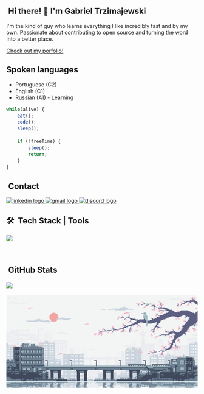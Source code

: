 

## &nbsp;Hi there! 👋 I'm Gabriel Trzimajewski


<div> 
  <p>I'm the kind of guy who learns everything I like incredibly fast and by my own. Passionate about contributing to open source and turning the word into a better place.</p>
  <a href="https://snowye.dev/" target="_blank">Check out my porfolio!</a>
</div>

## Spoken languages
- Portuguese (C2)
- English (C1)
- Russian (A1) - Learning

```ts
while(alive) {
    eat();
    code();
    sleep();

    if (!freeTime) {
        sleep();
        return;
    }
}
```

## &nbsp;Contact 
<div align="left">
  <a href="https://linkedin.com/in/gabriel-trzimajewski" target="_blank">
    <img src="https://raw.githubusercontent.com/maurodesouza/profile-readme-generator/master/src/assets/icons/social/linkedin/default.svg" width="52" height="40" alt="linkedin logo"  />
  </a>
  <a href="mailto:gabriel@snowye.dev" target="_blank">
    <img src="https://raw.githubusercontent.com/maurodesouza/profile-readme-generator/master/src/assets/icons/social/gmail/default.svg" width="52" height="40" alt="gmail logo"  />
  </a>
  <a href="https://discordapp.com/users/825880323766222898" target="_blank">
    <img src="https://raw.githubusercontent.com/maurodesouza/profile-readme-generator/master/src/assets/icons/social/discord/default.svg" width="52" height="40" alt="discord logo"  />
  </a>
</div>

## 🛠 &nbsp;Tech Stack | Tools

<p align="left">
  <a href="https://skillicons.dev">
    <img src="https://skillicons.dev/icons?i=ts,react,nodejs,tailwind,mysql,docker,git,jest" />
  </a>
</p>
  
<br/>

## &nbsp;GitHub Stats
<div align="left">
  <img align="center" height="180em" src="https://github-readme-stats.vercel.app/api/top-langs/?username=Sn0wye&layout=compact&langs_count=7&theme=midnight-purple"/>
</div>

<br/>
  
<img src="https://github.com/Sn0wye/Sn0wye/blob/main/img/Japan.gif">
